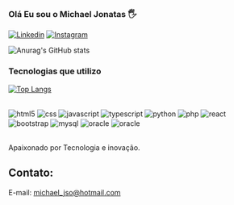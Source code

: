 ### Olá Eu sou o Michael Jonatas 🖐️

[![Linkedin](https://img.shields.io/badge/LinkedIn-0077B5?style=for-the-badge&logo=linkedin&logoColor=white
)](https://www.linkedin.com/in/michael-j%C3%B4natas-712112ba/)
[![Instagram](https://img.shields.io/badge/Instagram-E4405F?style=for-the-badge&logo=instagram&logoColor=white
)](https://www.instagram.com/michaeljso18/)


![Anurag's GitHub stats](https://github-readme-stats.vercel.app/api?username=michaeljso&show_icons=true&theme=dracula)

### Tecnologias que utilizo

[![Top Langs](https://github-readme-stats.vercel.app/api/top-langs/?username=anuraghazra)](https://github.com/anuraghazra/github-readme-stats)


<div style ="display: inline_block"><br/>
    <img  align="center" alt="html5" src="https://img.shields.io/badge/HTML-239120?style=for-the-badge&logo=html5&logoColor=white"/>
    <img  align="center" alt="css" src="https://img.shields.io/badge/CSS-239120?&style=for-the-badge&logo=css3&logoColor=white"/>
    <img  align="center" alt="javascript" src="https://img.shields.io/badge/JavaScript-F7DF1E?style=for-the-badge&logo=javascript&logoColor=black"/>
    <img  align="center" alt="typescript" src="https://img.shields.io/badge/TypeScript-007ACC?style=for-the-badge&logo=typescript&logoColor=white"/>
    <img  align="center" alt="python" src="https://img.shields.io/badge/Python-14354C?style=for-the-badge&logo=python&logoColor=white"/>
     <img  align="center" alt="php" src="https://img.shields.io/badge/PHP-777BB4?style=for-the-badge&logo=php&logoColor=white"/>
     <img  align="center" alt="react" src="https://img.shields.io/badge/React-20232A?style=for-the-badge&logo=react&logoColor=61DAFB"/>
     <img  align="center" alt="bootstrap" src="https://img.shields.io/badge/Bootstrap-563D7C?style=for-the-badge&logo=bootstrap&logoColor=white"/>
    <img  align="center" alt="mysql" src="https://img.shields.io/badge/MySQL-00000F?style=for-the-badge&logo=mysql&logoColor=white"/>
    <img  align="center" alt="oracle" src="https://img.shields.io/badge/Oracle-F80000?style=for-the-badge&logo=oracle&logoColor=black"/>
    <img  align="center" alt="oracle" src="https://img.shields.io/badge/Delphi_RAD_Studio-B22222?style=for-the-badge&logo=delphi&logoColor=white"/>
</div><br/>

Apaixonado por Tecnologia e inovação.

## Contato:
E-mail: michael_jso@hotmail.com
